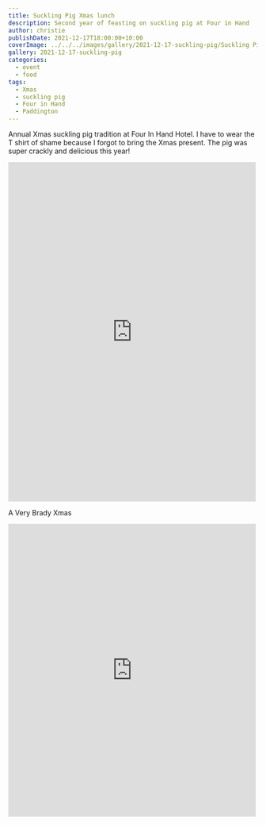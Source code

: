 ```yaml
---
title: Suckling Pig Xmas lunch
description: Second year of feasting on suckling pig at Four in Hand
author: christie
publishDate: 2021-12-17T18:00:00+10:00
coverImage: ../../../images/gallery/2021-12-17-suckling-pig/Suckling Pig (6).jpeg
gallery: 2021-12-17-suckling-pig
categories:
  - event
  - food
tags:
  - Xmas
  - suckling pig
  - Four in Hand
  - Paddington
---
```

Annual Xmas suckling pig tradition at Four In Hand Hotel. I have to wear the T shirt of shame because I forgot to bring the Xmas present. The pig was super crackly and delicious this year!

<iframe src="https://www.facebook.com/plugins/post.php?href=https%3A%2F%2Fwww.facebook.com%2Fchris1.tham%2Fposts%2Fpfbid02VpVpmaqmWzTfRTUWoqFPj6Hd6cZ919mSebm4HbuZEDkNJRHLQ3LY8jqgkW7txGHtl&show_text=true&width=500" width="500" height="684" style="border:none;overflow:hidden" scrolling="no" frameborder="0" allowfullscreen="true" allow="autoplay; clipboard-write; encrypted-media; picture-in-picture; web-share"></iframe>

A Very Brady Xmas

<iframe src="https://www.facebook.com/plugins/post.php?href=https%3A%2F%2Fwww.facebook.com%2Fchris1.tham%2Fposts%2Fpfbid0eaKrHDFwsRQAWepfXr5mNx8eecFmTnnVrThLD1k73JG9Bp2RrsFa3uvcbbkuPrmdl&show_text=true&width=500" width="500" height="590" style="border:none;overflow:hidden" scrolling="no" frameborder="0" allowfullscreen="true" allow="autoplay; clipboard-write; encrypted-media; picture-in-picture; web-share"></iframe>
